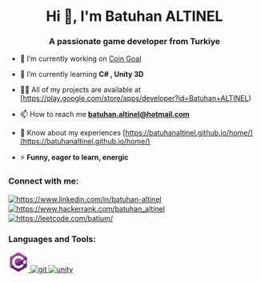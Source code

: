 <h1 align="center">Hi 👋, I'm Batuhan ALTINEL</h1>
<h3 align="center">A passionate game developer from Turkiye</h3>

- 🔭 I’m currently working on [Coin Goal](https://github.com/BatuhanAltinel/Coin-Goal)

- 🌱 I’m currently learning **C# , Unity 3D**

- 👨‍💻 All of my projects are available at [https://play.google.com/store/apps/developer?id=Batuhan+ALTINEL)

- 📫 How to reach me **batuhan.altinel@hotmail.com**

- 📄 Know about my experiences [https://batuhanaltinel.github.io/home/](https://batuhanaltinel.github.io/home/)

- ⚡ **Funny, eager to learn, energic**

<h3 align="left">Connect with me:</h3>
<p align="left">
<a href="https://linkedin.com/in/https://www.linkedin.com/in/batuhan-altinel/" target="blank"><img align="center" src="https://raw.githubusercontent.com/rahuldkjain/github-profile-readme-generator/master/src/images/icons/Social/linked-in-alt.svg" alt="https://www.linkedin.com/in/batuhan-altinel" height="30" width="40" /></a>
<a href="//www.hackerrank.com/batuhan_altinel" target="blank"><img align="center" src="https://raw.githubusercontent.com/rahuldkjain/github-profile-readme-generator/master/src/images/icons/Social/hackerrank.svg" alt="https://www.hackerrank.com/batuhan_altinel" height="30" width="40" /></a>
<a href="https://leetcode.com/Batium/" target="blank"><img align="center" src="https://raw.githubusercontent.com/rahuldkjain/github-profile-readme-generator/master/src/images/icons/Social/leet-code.svg" alt="https://leetcode.com/batium/" height="30" width="40" /></a>
</p>

<h3 align="left">Languages and Tools:</h3>
<p align="left"> <a href="https://www.w3schools.com/cs/" target="_blank" rel="noreferrer"> <img src="https://raw.githubusercontent.com/devicons/devicon/master/icons/csharp/csharp-original.svg" alt="csharp" width="40" height="40"/> </a> <a href="https://git-scm.com/" target="_blank" rel="noreferrer"> <img src="https://www.vectorlogo.zone/logos/git-scm/git-scm-icon.svg" alt="git" width="40" height="40"/> </a> <a href="https://unity.com/" target="_blank" rel="noreferrer"> <img src="https://www.vectorlogo.zone/logos/unity3d/unity3d-icon.svg" alt="unity" width="40" height="40"/> </a> </p>
